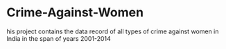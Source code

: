# Crime-Against-Women
his project contains the data record of all types of crime against women in India in the span of years 2001-2014
